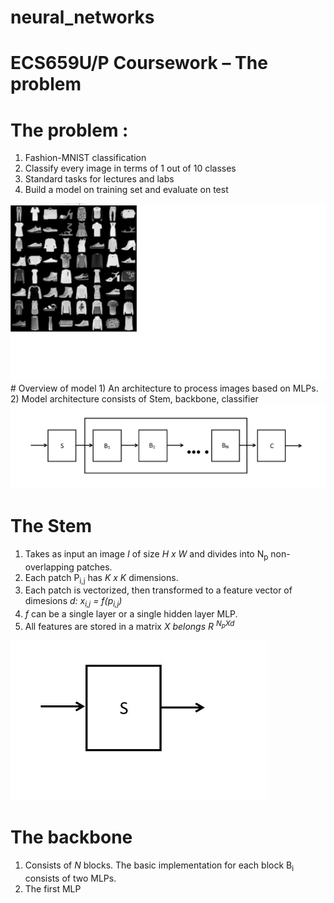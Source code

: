 # neural_networks

# ECS659U/P Coursework – The problem

# The problem :
1) Fashion-MNIST classification 
2) Classify every image in terms of 1 out of 10 classes 
3) Standard tasks for lectures and labs
4) Build a model on training set and evaluate on test 

<img src='images/fashion_mnist.jpg'>
# Overview of model
1) An architecture to process images based on MLPs.
2) Model architecture consists of Stem, backbone, classifier 

<img src ='images/overview.jpg'>

# The Stem
1) Takes as input an image <i>I</i> of size <i>H x W</i> and divides into N<sub>p</sub> non-overlapping patches.
2) Each patch P<sub>i,j</sub> has <i>K x K</i> dimensions.
3) Each patch is vectorized, then transformed to a feature vector of dimesions <i>d: x<sub>i,j</sub> = f(p<sub>i,j</sub>)</i>
4) <i>f</i> can be a single layer or a single hidden layer MLP.
5) All features are stored in a matrix <i> X belongs R <sup>N<sub>p</sub>Xd</sup></i>

<img src ='images/stem.jpg'>
  
# The backbone
1) Consists of <i>N</i> blocks. The basic implementation for each block B<sub>i</sub> consists of two MLPs.
2) The first MLP 







